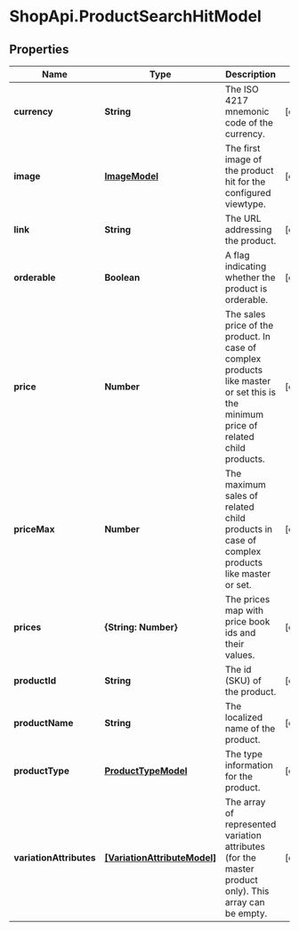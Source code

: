 # ShopApi.ProductSearchHitModel

## Properties
Name | Type | Description | Notes
------------ | ------------- | ------------- | -------------
**currency** | **String** | The ISO 4217 mnemonic code of the currency. | [optional] 
**image** | [**ImageModel**](ImageModel.md) | The first image of the product hit for the configured viewtype. | [optional] 
**link** | **String** | The URL addressing the product. | [optional] 
**orderable** | **Boolean** | A flag indicating whether the product is orderable. | [optional] 
**price** | **Number** | The sales price of the product. In case of complex products like master or set this is the minimum price of  related child products. | [optional] 
**priceMax** | **Number** | The maximum sales of related child products in case of complex products like master or set. | [optional] 
**prices** | **{String: Number}** | The prices map with price book ids and their values. | [optional] 
**productId** | **String** | The id (SKU) of the product. | [optional] 
**productName** | **String** | The localized name of the product. | [optional] 
**productType** | [**ProductTypeModel**](ProductTypeModel.md) | The type information for the product. | [optional] 
**variationAttributes** | [**[VariationAttributeModel]**](VariationAttributeModel.md) | The array of represented variation attributes (for the master product only). This array can be empty. | [optional] 


